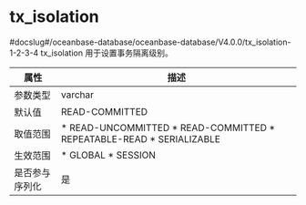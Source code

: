 tx_isolation 
=================================
#docslug#/oceanbase-database/oceanbase-database/V4.0.0/tx_isolation-1-2-3-4
tx_isolation 用于设置事务隔离级别。


| **属性**  |                                                                                                               **描述**                                                                                                               |
|---------|------------------------------------------------------------------------------------------------------------------------------------------------------------------------------------------------------------------------------------|
| 参数类型    | varchar                                                                                                                                                                                                                            |
| 默认值     | READ-COMMITTED                                                                                                                                                                                                                     |
| 取值范围    | * READ-UNCOMMITTED   * READ-COMMITTED   * REPEATABLE-READ   * SERIALIZABLE    |
| 生效范围    | * GLOBAL   * SESSION                                                                                                                            |
| 是否参与序列化 | 是                                                                                                                                                                                                                                  |



